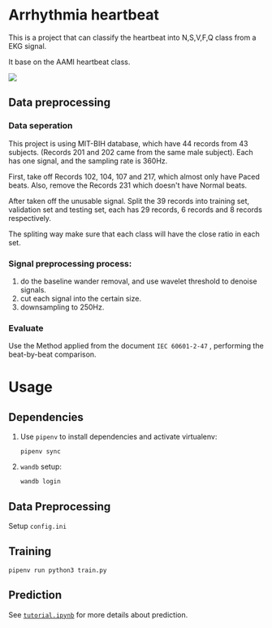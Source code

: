 # Arrhythmia heartbeat 
This is a project that can classify the heartbeat into N,S,V,F,Q class from a EKG signal.

It base on the AAMI heartbeat class.


![](https://i.imgur.com/4RB5YUB.png)


## Data preprocessing

### Data seperation
This project is using MIT-BIH database, which have 44 records from 43 subjects. (Records 201 and 202 came from the same male subject). Each has one signal, and the sampling rate is 360Hz.

First, take off Records 102, 104, 107 and 217, which almost only have Paced beats. Also, remove the Records 231 which doesn't have Normal beats.

After taken off the unusable signal. Split the 39 records into training set, validation set and testing set, each has 29 records, 6 records and 8 records  respectively.

The spliting way make sure that each class will have the close ratio in each set.


### Signal preprocessing process:
1. do the baseline wander removal, and use wavelet threshold to denoise signals.
2. cut each signal into the certain size.
3. downsampling to 250Hz.

### Evaluate

Use the Method applied from the  document `IEC 60601-2-47` , performing the beat-by-beat comparison.



# Usage
## Dependencies
1. Use `pipenv` to install dependencies and activate virtualenv:
    ```
    pipenv sync
    ```
2. `wandb` setup:
    ```
    wandb login
    ```
## Data Preprocessing

Setup `config.ini`

## Training
```
pipenv run python3 train.py
```
## Prediction
See [`tutorial.ipynb`](./tutorial.ipynb) for more details about prediction.





